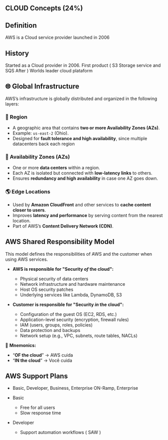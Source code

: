 ## CLOUD Concepts (24%)

## Definition
   AWS is a Cloud service provider launched in 2006

## History
  Started as a Cloud provider in 2006.
  First product ( S3 Storage service and SQS After )
  Worlds leader cloud plataform


## 🌐 Global Infrastructure

AWS’s infrastructure is globally distributed and organized in the following layers:

### 📍 Region
- A geographic area that contains **two or more Availability Zones (AZs)**.
- Example: `us-east-2` (Ohio).
- Designed for **fault tolerance and high availability**, since multiple datacenters back each region

### 🏢 Availability Zones (AZs)
- One or more **data centers** within a region.
- Each AZ is isolated but connected with **low-latency links** to others.
- Ensures **redundancy and high availability** in case one AZ goes down.

### 🌎 Edge Locations
- Used by **Amazon CloudFront** and other services to **cache content closer to users**.
- Improves **latency and performance** by serving content from the nearest location.
- Part of AWS’s **Content Delivery Network (CDN)**.


## AWS Shared Responsibility Model

This model defines the responsibilities of AWS and the customer when using AWS services.

- **AWS is responsible for "Security *of* the cloud":**
  - Physical security of data centers
  - Network infrastructure and hardware maintenance
  - Host OS security patches
  - Underlying services like Lambda, DynamoDB, S3

- **Customer is responsible for "Security *in* the cloud":**
  - Configuration of the guest OS (EC2, RDS, etc.)
  - Application-level security (encryption, firewall rules)
  - IAM (users, groups, roles, policies)
  - Data protection and backups
  - Network setup (e.g., VPC, subnets, route tables, NACLs)

🔑 **Mnemonics:**
- “**OF the cloud**” → AWS cuida
- “**IN the cloud**” → Você cuida


## AWS Support Plans
  - Basic, Developer, Business, Enterprise ON-Ramp, Enterprise
  - Basic
      - Free for all users
      - Slow response time
  
  - Developer
      - Support automation workflows ( SAW )


